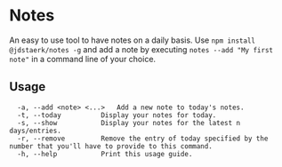 # Notes
An easy to use tool to have notes on a daily basis. Use `npm install @jdstaerk/notes -g` and add a note by executing `notes --add "My first note"` in a command line of your choice.
## Usage
```
  -a, --add <note> <...>   Add a new note to today's notes.
  -t, --today          Display your notes for today.
  -s, --show           Display your notes for the latest n days/entries.
  -r, --remove         Remove the entry of today specified by the number that you'll have to provide to this command.
  -h, --help           Print this usage guide.
```